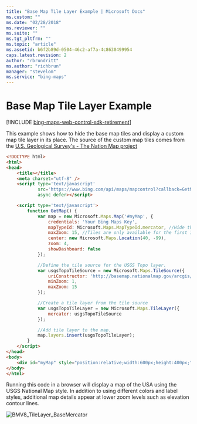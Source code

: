 ```yaml
---
title: "Base Map Tile Layer Example | Microsoft Docs"
ms.custom: ""
ms.date: "02/28/2018"
ms.reviewer: ""
ms.suite: ""
ms.tgt_pltfrm: ""
ms.topic: "article"
ms.assetid: b6f2b89d-0504-46c2-af7a-4c8630499954
caps.latest.revision: 2
author: "rbrundritt"
ms.author: "richbrun"
manager: "stevelom"
ms.service: "bing-maps"
---
```


# Base Map Tile Layer Example

[!INCLUDE [bing-maps-web-control-sdk-retirement](../../includes/bing-maps-web-control-sdk-retirement.md)]

This example shows how to hide the base map tiles and display a custom map tile layer in its place. The source of the custom map tiles comes from the [ U.S. Geological Survey's - The Nation Map project](https://viewer.nationalmap.gov/help/HowTo.htm)

```html
<!DOCTYPE html>
<html>
<head>
    <title></title>
    <meta charset="utf-8" />
    <script type='text/javascript'
            src='https://www.bing.com/api/maps/mapcontrol?callback=GetMap'
            async defer></script>

    <script type='text/javascript'>
        function GetMap() {
            var map = new Microsoft.Maps.Map('#myMap', {
                credentials: 'Your Bing Maps Key',
                mapTypeId: Microsoft.Maps.MapTypeId.mercator, //Hide the base map tile layer.
                maxZoom: 15, //Tiles are only available for the first 15 zoom levels.
                center: new Microsoft.Maps.Location(40, -99),
                zoom: 4,
                showDashboard: false 
            });

            //Define the tile source for the USGS Topo layer.
            var usgsTopoTileSource = new Microsoft.Maps.TileSource({
                uriConstructor: 'http://basemap.nationalmap.gov/arcgis/rest/services/USGSTopo/MapServer/tile/{zoom}/{y}/{x}',
                minZoom: 1,
                maxZoom: 15
            });

            //Create a tile layer from the tile source
            var usgsTopoTileLayer = new Microsoft.Maps.TileLayer({
                mercator: usgsTopoTileSource
            });

            //Add tile layer to the map.
            map.layers.insert(usgsTopoTileLayer);
        }
    </script>
</head>
<body>
    <div id="myMap" style="position:relative;width:600px;height:400px;"></div>
</body>
</html>
```

Running this code in a browser will display a map of the USA using the USGS National Map style. In addition to using different colors and label styles, additional map details appear at lower zoom levels such as elevation contour lines.

![BMV8_TileLayer_BaseMercator](../../media/bmv8-tilelayer-basemercator.PNG)
